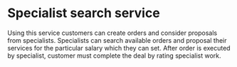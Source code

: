 # Specialist search service
Using this service customers can create orders and consider proposals from specialists. 
Specialists can search available orders and proposal their services for the particular salary which they can set. 
After order is executed by specialist, customer must complete the deal by rating specialist work. 
